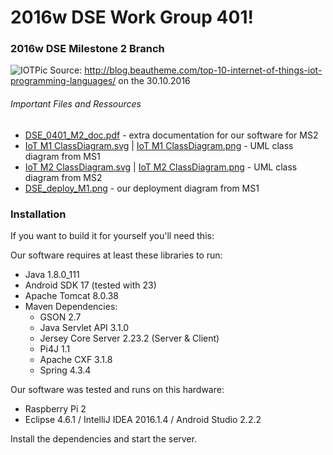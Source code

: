# 2016w DSE Work Group 401!
### 2016w DSE Milestone 2 Branch 
![IOTPic][IOTPic]
Source: http://blog.beautheme.com/top-10-internet-of-things-iot-programming-languages/ on the 30.10.2016

###### Important Files and Ressources 
- [DSE_0401_M2_doc.pdf][Documentation] - extra documentation for our software for MS2
- [IoT M1 ClassDiagram.svg][ClassDiagramSVGM1] | [IoT M1 ClassDiagram.png][ClassDiagramPNGM1] - UML class diagram from MS1
- [IoT M2 ClassDiagram.svg][ClassDiagramSVGM2] | [IoT M2 ClassDiagram.png][ClassDiagramPNGM2] - UML class diagram from MS2
- [DSE_deploy_M1.png][DeploymentDiag] - our deployment diagram from MS1


### Installation

If you want to build it for yourself you'll need this:

Our software requires at least these libraries to run:
- Java 1.8.0_111
- Android SDK 17 (tested with 23)
- Apache Tomcat 8.0.38
- Maven Dependencies:
  - GSON 2.7
  - Java Servlet API 3.1.0
  - Jersey Core Server 2.23.2 (Server & Client)
  - Pi4J 1.1
  - Apache CXF 3.1.8
  - Spring 4.3.4

Our software was tested and runs on this hardware:
- Raspberry Pi 2
- Eclipse 4.6.1 / IntelliJ IDEA 2016.1.4 / Android Studio 2.2.2

Install the dependencies and start the server.

[ClassDiagramSVGM1]: https://gitlab.swa.univie.ac.at/submission/g2016w_dse_0401/blob/29d94fd1060094ffa9f1eded24ad6c0466863b1d/IoT%20M1%20ClassDiagram.svg
[ClassDiagramPNGM1]: https://gitlab.swa.univie.ac.at/submission/g2016w_dse_0401/blob/ad17e12e50d1023ff6f086c4af3a56b28cb28665/IoT%20M1%20ClassDiagram.png
[ClassDiagramSVGM2]: https://gitlab.swa.univie.ac.at/submission/g2016w_dse_0401/blob/fd27d0a74fa5273a00ac989e601add62a3794f89/IoT%20M2%20ClassDiagram.svg
[ClassDiagramPNGM2]: https://gitlab.swa.univie.ac.at/submission/g2016w_dse_0401/blob/fd27d0a74fa5273a00ac989e601add62a3794f89/IoT%20M2%20ClassDiagram.png
[Documentation]: https://gitlab.swa.univie.ac.at/submission/g2016w_dse_0401/blob/4317e26974aba55d462ca340db5e9a587b9769fe/DSE_0401_M2_doc.pdf
[DeploymentDiag]: https://gitlab.swa.univie.ac.at/submission/g2016w_dse_0401/blob/29d94fd1060094ffa9f1eded24ad6c0466863b1d/DSE_deploy_M1.png
[IOTPic]: http://blog.beautheme.com/wp-content/uploads/2015/12/IoT-Graphic.png